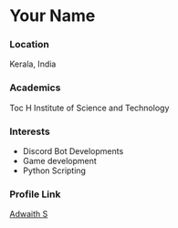 # Your Name

### Location

Kerala, India

### Academics

Toc H Institute of Science and Technology

### Interests

- Discord Bot Developments
- Game development
- Python Scripting

### Profile Link

[Adwaith S](https://github.com/SnappierSoap318)